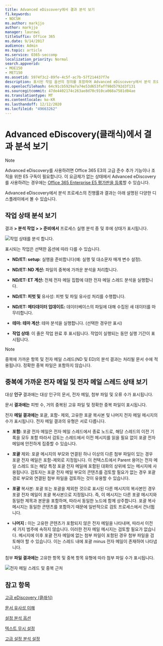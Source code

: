 ```yaml
---
title: Advanced eDiscovery에서 결과 분석 보기
f1.keywords:
- NOCSH
ms.author: markjjo
author: markjjo
manager: laurawi
titleSuffix: Office 365
ms.date: 9/14/2017
audience: Admin
ms.topic: article
ms.service: O365-seccomp
localization_priority: Normal
search.appverid:
- MOE150
- MET150
ms.assetid: 5974f3c2-89fe-4c5f-ac7b-57f214437f7e
description: 표시된 작업 옵션의 정의를 포함하여 Advanced eDiscovery에서 분석 프로세스의 결과를 볼 수 있는 위치를 이해합니다.
ms.openlocfilehash: 64c91cb5929a7a74e53d653faff98d5792d3f131
ms.sourcegitcommit: 47de4402174c263ae8d70c910ca068a7581d04ae
ms.translationtype: MT
ms.contentlocale: ko-KR
ms.lasthandoff: 12/12/2020
ms.locfileid: "49663262"
---
```

# <a name="view-analyze-results-in-advanced-ediscovery-classic"></a>Advanced eDiscovery(클래식)에서 결과 분석 보기

> [!NOTE]
> Advanced eDiscovery를 사용하려면 Office 365 E3의 고급 준수 추가 기능이나 조직을 위한 E5 구독이 필요합니다. 이 요금제가 없는 상태에서 Advanced eDiscovery를 사용하려는 경우에는 [Office 365 Enterprise E5 평가판을 등록](https://go.microsoft.com/fwlink/p/?LinkID=698279)할 수 있습니다. 
  
Advanced eDiscovery에서 분석 프로세스의 진행률과 결과는 아래 설명된 다양한 디스플레이에서 볼 수 있습니다.
  
## <a name="view-analyze-task-status"></a>작업 상태 분석 보기

결과 **\> 분석 작업 \> \> 준비에서** 프로세스 실행 분석 중 및 후에 상태가 표시됩니다. 
  
![작업 상태를 분석 합니다.](../media/d0372978-ce08-4f4e-a1fc-aa918ae44364.png)
  
표시되는 작업은 선택한 옵션에 따라 다를 수 있습니다. 
  
- **ND/ET: setup**: 실행을 준비합니다(예: 실행 및 대소문자 매개 변수 설정).
    
- **ND/ET: ND 계산:** 파일의 중복에 가까운 분석을 처리합니다.
    
- **ND/ET: ET 계산:** 전체 전자 메일 집합에 대한 전자 메일 스레드 분석을 실행합니다.
    
- **ND/ET: 피벗 및** 유사성: 피벗 및 파일 유사성 처리를 수행합니다.
    
- **ND/ET: 메타데이터 업데이트:** 데이터베이스의 파일에 대해 수집된 새 데이터를 마무리합니다.
    
- **테마: 테마 계산**: 테마 분석을 실행합니다. (선택한 경우만 표시)
    
- **작업 상태**: 이 줄은 작업 완료 후 표시됩니다. 작업이 실행되는 동안 실행 기간이 표시됩니다.
    
> [!NOTE]
> 중복에 가까운 항목 및 전자 메일 스레드(ND 및 ED)의 분석 결과는 처리될 문서 수에 적용됩니다. 정확한 중복 파일은 포함하지 않습니다. 
  
## <a name="view-near-duplicates-and-email-threads-status"></a>중복에 가까운 전자 메일 및 전자 메일 스레드 상태 보기

대상 **인구** 결과에는 대상 인구의 문서, 전자 메일, 첨부 파일 및 오류 수가 표시됩니다. 
  
문서 **결과에는** 피벗 수, 거의 중복된 고유 파일 및 정확한 중복 파일이 표시됩니다. 
  
전자 **메일 결과에는** 포괄, 포함- 제외, 고유한 포괄 복사본 및 나머지 전자 메일 메시지의 수가 표시됩니다. 전자 메일 결과의 유형은 서로 다릅니다. 
  
- **포함:** 포괄 전자 메일은 전자 메일 스레드에서 종료 노드로, 해당 스레드의 이전 기록을 모두 포함 따라서 검토는 스레드에서 이전 메시지를 읽을 필요 없이 포괄 전자 메일에 안전하게 집중할 수 있습니다. 
    
- **포괄** 제외: 포괄 메시지의 부모와 연결된 하나 이상의 다른 첨부 파일이 있는 경우 포괄 전자 메일은 포함-제외로 지정됩니다. 이 컨텍스트에서 Parent 용어는 전자 메일 스레드 또는 해당 특정 포괄 전자 메일에 포함된 대화의 상위에 있는 메시지에 사용됩니다. 검토자는 포괄 전자 메일 부모의 콘텐츠를 검토할 필요가 없는 경우 포괄 경로 부모와 연결된 첨부 파일을 검토하는 것이 유용할 수 있습니다. 
    
- **포괄** 복사본: 포괄 또는 포괄을 제외한 것으로 표시된 다른 메시지의 복사본인 경우 포괄 전자 메일이 포괄 복사본으로 지정됩니다. 즉, 이 메시지는 다른 포괄 메시지와 동일한 제목과 본문을 포함하며, 따라서 동일한 노드에 함께 상주합니다. 포괄 복사 메시지는 동일한 콘텐츠를 포함하기 때문에 일반적으로 검토 프로세스에서 건너뜁니다. 
    
- **나머지 :** 이는 고유한 콘텐츠가 포함되지 않은 전자 메일을 나타내며, 따라서 이전 세 가지 범주에 속하지 않습니다. 이러한 전자 메일 메시지는 검토할 필요가 없습니다. 메시지에 이후 포괄 전자 메일에 없는 첨부 파일이 포함된 경우 첨부 파일을 검토해야 할 수 있습니다. 이는 스레드 내에 포괄 minus 전자 메일이 존재하여 나타냅니다.
    
첨부 **파일 결과에는** 고유한 항목 및 중복 항목 유형에 따라 첨부 파일 수가 표시됩니다. 
  
![전자 메일 스레드 및 중복 근처](../media/54491303-0ee3-4739-b42e-d1ee486842fd.png)
  
## <a name="see-also"></a>참고 항목

[고급 eDiscovery (클래식)](office-365-advanced-ediscovery.md)
  
[문서 유사성 이해](understand-document-similarity-in-advanced-ediscovery.md)
  
[설정 분석 옵션](set-analyze-options-in-advanced-ediscovery.md)
  
[텍스트 무시 설정](set-ignore-text-in-advanced-ediscovery.md)
  
[고급 설정 분석 설정](view-analyze-results-in-advanced-ediscovery.md)

